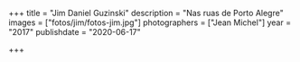 +++
title = "Jim Daniel Guzinski"
description = "Nas ruas de Porto Alegre"
images = ["fotos/jim/fotos-jim.jpg"]
photographers = ["Jean Michel"]
year = "2017"
publishdate = "2020-06-17" 

+++
